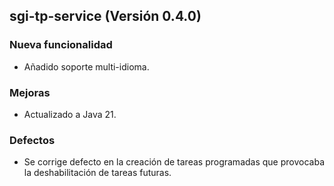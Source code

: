 ## sgi-tp-service (Versión 0.4.0)

### Nueva funcionalidad
* Añadido soporte multi-idioma.

### Mejoras
* Actualizado a Java 21.

### Defectos
* Se corrige defecto en la creación de tareas programadas que provocaba la deshabilitación de tareas futuras.